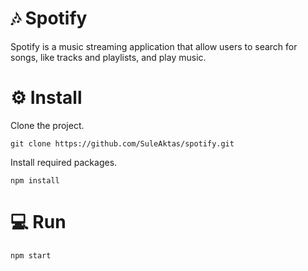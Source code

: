 # 🎶 Spotify

Spotify is a music streaming application that allow users to search for songs, like tracks and playlists, and
play music.



# ⚙️ Install
Clone the project.
```
git clone https://github.com/SuleAktas/spotify.git
```
Install required packages.
```
npm install
```
# 💻 Run
```
npm start
```
